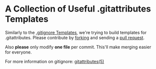 # A Collection of Useful .gitattributes Templates

Similarly to the [.gitignore Templates][gt], we're trying to build 
templates for .gitattributes. Please contribute by [forking][fk] and
sending a [pull request][pr].

Also **please** only modify **one file** per commit. This'll
make merging easier for everyone.

For more information on gitignore: [gitattributes(5)][g5]

[gt]: https://github.com/github/gitignore
[fk]: http://help.github.com/forking/
[pr]: http://help.github.com/pull-requests/
[g5]: http://schacon.github.com/git/gitattributes.html
